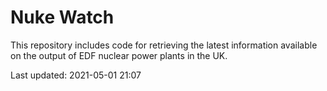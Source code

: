 # Nuke Watch

This repository includes code for retrieving the latest information available on the output of EDF nuclear power plants in the UK.

Last updated: 2021-05-01 21:07